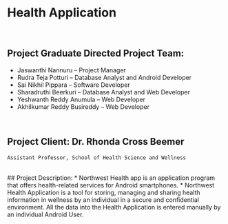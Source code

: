 # Health Application
<br>

## Project Graduate Directed Project Team: 

*	Jaswanthi Nannuru – Project Manager
*	Rudra Teja Potturi – Database Analyst and Android Developer
*	Sai Nikhil Pippara – Software Developer
* Sharadruthi Beerkuri – Database Analyst and Web Developer
*	Yeshwanth Reddy Anumula – Web Developer
*	Akhilkumar Reddy Busireddy – Web Developer
<br>

## Project Client: Dr. Rhonda Cross Beemer
    Assistant Professor, School of Health Science and Wellness 
<br>
## Project Description: 
*	Northwest Health app is an application program that offers health-related services for Android smartphones.
*	Northwest Health Application is a tool for storing, managing and sharing health information in wellness by an individual in a secure and   confidential environment. All the data into the Health Application is entered manually by an individual Android User.

